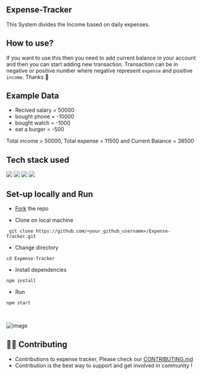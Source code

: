 ## Expense-Tracker
 This System divides the Income based on daily expenses.

 ## How to use?
 If you want to use this then you need to add current balance in your account and then you can start adding new transaction. Transaction can be in negative or positive number where negative represent `expense` and positive `income`. Thanks 🙏

 ## Example Data
 * Recived salary = 50000
 * bought phone = -10000
 * bought watch = -1000
 * eat a burger = -500
 
 Total income = 50000, Total expense = 11500 and Current Balance = 38500
 
## Tech stack used

 <div align="left"> 
 <img src="https://img.shields.io/badge/HTML5-E34F26.svg?style=for-the-badge&logo=HTML5&logoColor=white">
 <img src="https://img.shields.io/badge/CSS3-1572B6.svg?style=for-the-badge&logo=CSS3&logoColor=white">
 <img src="https://img.shields.io/badge/JavaScript-F7DF1E.svg?style=for-the-badge&logo=JavaScript&logoColor=white">
 <img src="https://img.shields.io/badge/-ReactJs-61DAFB?logo=react&logoColor=white&style=for-the-badge"> 
</div>

## Set-up locally and Run
* [Fork](https://github.com/shivam-sharma7/Expense-Tracker/fork) the repo
  
* Clone on local machine
 ```
  git clone https://github.com/<your_github_username>/Expense-Tracker.git
 ```
* Change directory
```
cd Expense-Tracker
```

* Install dependencies
```
npm install
```

* Run
```
npm start
```

<br />
 
![image](https://github.com/shivam-sharma7/Expense-Tracker/assets/91419219/9d4daa90-866e-477e-9811-8cc258f03657)

## 🧑‍💻 Contributing
* Contributions to expense tracker, Please check our [CONTRIBUTING.md](./CONTRIBUTING.md)
* Contribution is the best way to support and get involved in community !
